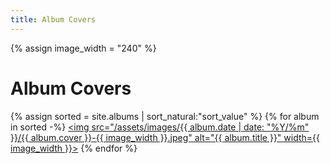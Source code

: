 ```yaml
---
title: Album Covers
---
```

{% assign image_width = "240" %}
# Album Covers
{% assign sorted = site.albums | sort_natural:"sort_value" %}
{% for album in sorted -%}
<a href="{{ album.url }}"><img src="/assets/images/{{ album.date | date: "%Y/%m" }}/{{ album.cover }}-{{ image_width }}.jpeg" alt="{{ album.title }}" width={{ image_width }}></a>
{% endfor %}
